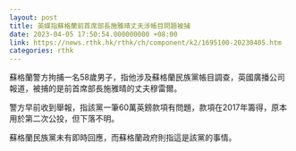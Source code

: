 ```yaml
---
layout: post
title: 英媒指蘇格蘭前首席部長施雅晴丈夫涉帳目問題被捕
date: 2023-04-05 17:50:54.000000000 +08:00
link: https://news.rthk.hk/rthk/ch/component/k2/1695100-20230405.htm
categories: rthk
---
```


蘇格蘭警方拘捕一名58歲男子，指他涉及蘇格蘭民族黨帳目調查，英國廣播公司報道，被捕的是前首席部長施雅晴的丈夫穆雷爾。

警方早前收到舉報，指該黨一筆60萬英鎊款項有問題，款項在2017年籌得，原本用於第二次公投，但下落不明。

蘇格蘭民族黨未有即時回應，而蘇格蘭政府則指這是該黨的事情。
